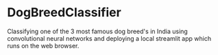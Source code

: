# DogBreedClassifier
Classifying one of the 3 most famous dog breed's in India using convolutional neural networks and deploying a local streamlit app which runs on the web browser.
